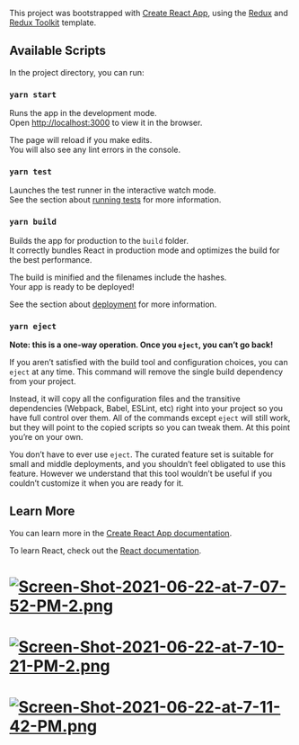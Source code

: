 This project was bootstrapped with [Create React App](https://github.com/facebook/create-react-app), using the [Redux](https://redux.js.org/) and [Redux Toolkit](https://redux-toolkit.js.org/) template.

## Available Scripts

In the project directory, you can run:

### `yarn start`

Runs the app in the development mode.<br />
Open [http://localhost:3000](http://localhost:3000) to view it in the browser.

The page will reload if you make edits.<br />
You will also see any lint errors in the console.

### `yarn test`

Launches the test runner in the interactive watch mode.<br />
See the section about [running tests](https://facebook.github.io/create-react-app/docs/running-tests) for more information.

### `yarn build`

Builds the app for production to the `build` folder.<br />
It correctly bundles React in production mode and optimizes the build for the best performance.

The build is minified and the filenames include the hashes.<br />
Your app is ready to be deployed!

See the section about [deployment](https://facebook.github.io/create-react-app/docs/deployment) for more information.

### `yarn eject`

**Note: this is a one-way operation. Once you `eject`, you can’t go back!**

If you aren’t satisfied with the build tool and configuration choices, you can `eject` at any time. This command will remove the single build dependency from your project.

Instead, it will copy all the configuration files and the transitive dependencies (Webpack, Babel, ESLint, etc) right into your project so you have full control over them. All of the commands except `eject` will still work, but they will point to the copied scripts so you can tweak them. At this point you’re on your own.

You don’t have to ever use `eject`. The curated feature set is suitable for small and middle deployments, and you shouldn’t feel obligated to use this feature. However we understand that this tool wouldn’t be useful if you couldn’t customize it when you are ready for it.

## Learn More

You can learn more in the [Create React App documentation](https://facebook.github.io/create-react-app/docs/getting-started).

To learn React, check out the [React documentation](https://reactjs.org/).

# [![Screen-Shot-2021-06-22-at-7-07-52-PM-2.png](https://i.postimg.cc/HksC6Vth/Screen-Shot-2021-06-22-at-7-07-52-PM-2.png)](https://postimg.cc/F7qqRF8y)
# [![Screen-Shot-2021-06-22-at-7-10-21-PM-2.png](https://i.postimg.cc/pXvvn05x/Screen-Shot-2021-06-22-at-7-10-21-PM-2.png)](https://postimg.cc/t7BwKNzm)
# [![Screen-Shot-2021-06-22-at-7-11-42-PM.png](https://i.postimg.cc/3JZTjg2G/Screen-Shot-2021-06-22-at-7-11-42-PM.png)](https://postimg.cc/w73ZgRfx)
